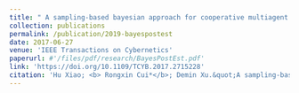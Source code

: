 ```yaml
---
title: " A sampling-based bayesian approach for cooperative multiagent online search with resource constraints"
collection: publications
permalink: /publication/2019-bayespostest
date: 2017-06-27
venue: 'IEEE Transactions on Cybernetics'
paperurl: #'/files/pdf/research/BayesPostEst.pdf'
link: 'https://doi.org/10.1109/TCYB.2017.2715228'
citation: 'Hu Xiao; <b> Rongxin Cui*</b>; Demin Xu.&quot;A sampling-based bayesian approach for cooperative multiagent online search with resource constraints.&quot; <i>IEEE Transactions on Cybernetics</i>, 2018, 48(6): 1773-1785. doi:10.1109/TCYB.2017.2715228'
---
```

